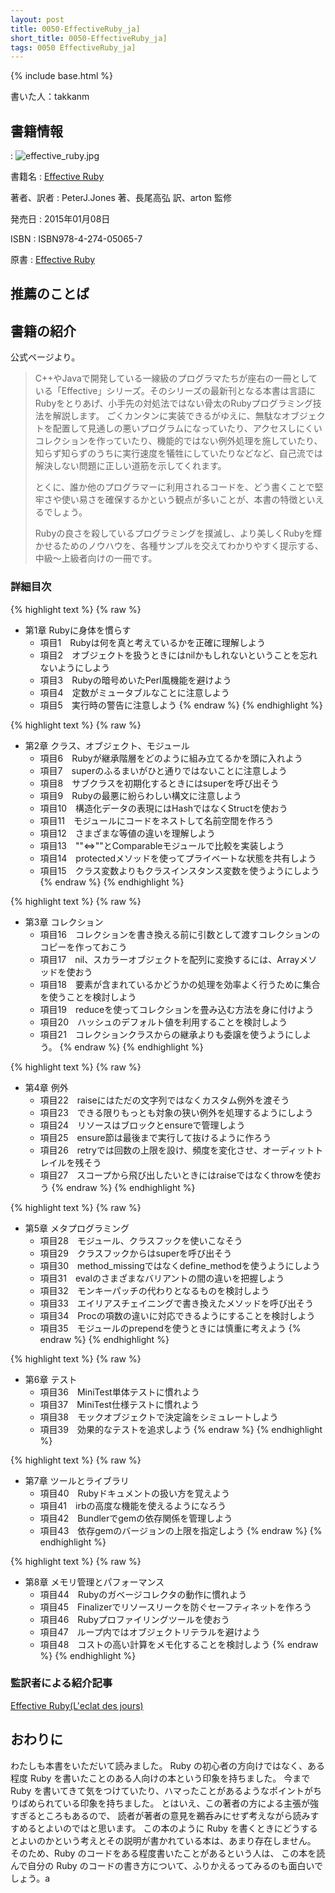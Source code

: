 ```yaml
---
layout: post
title: 0050-EffectiveRuby_ja]
short_title: 0050-EffectiveRuby_ja]
tags: 0050 EffectiveRuby_ja]
---
```

{% include base.html %}


書いた人：takkanm

## 書籍情報
: ![effective_ruby.jpg]({{base}}{{site.baseurl}}/images/0050-EffectiveRuby_ja]/effective_ruby.jpg)

書籍名
:  [Effective Ruby](http://www.shoeisha.co.jp/book/detail/9784798139821)

著者、訳者
:  PeterJ.Jones 著、長尾高弘 訳、arton 監修

発売日
:  2015年01月08日

ISBN
:  ISBN978-4-274-05065-7

原書
:  [Effective Ruby](http://www.effectiveruby.com/)

## 推薦のことば

## 書籍の紹介

公式ページより。

> C++やJavaで開発している一線級のプログラマたちが座右の一冊としている「Effective」シリーズ。そのシリーズの最新刊となる本書は言語にRubyをとりあげ、小手先の対処法ではない骨太のRubyプログラミング技法を解説します。
> ごくカンタンに実装できるがゆえに、無駄なオブジェクトを配置して見通しの悪いプログラムになっていたり、アクセスしにくいコレクションを作っていたり、機能的ではない例外処理を施していたり、知らず知らずのうちに実行速度を犠牲にしていたりなどなど、自己流では解決しない問題に正しい道筋を示してくれます。
> 
> とくに、誰か他のプログラマーに利用されるコードを、どう書くことで堅牢さや使い易さを確保するかという観点が多いことが、本書の特徴といえるでしょう。
> 
> Rubyの良さを殺しているプログラミングを撲滅し、より美しくRubyを輝かせるためのノウハウを、各種サンプルを交えてわかりやすく提示する、中級～上級者向けの一冊です。


### 詳細目次

{% highlight text %}
{% raw %}
 * 第1章 Rubyに身体を慣らす
   - 項目1　Rubyは何を真と考えているかを正確に理解しよう
   - 項目2　オブジェクトを扱うときにはnilかもしれないということを忘れないようにしよう
   - 項目3　Rubyの暗号めいたPerl風機能を避けよう
   - 項目4　定数がミュータブルなことに注意しよう
   - 項目5　実行時の警告に注意しよう
{% endraw %}
{% endhighlight %}


{% highlight text %}
{% raw %}
 * 第2章 クラス、オブジェクト、モジュール
   - 項目6　Rubyが継承階層をどのように組み立てるかを頭に入れよう
   - 項目7　superのふるまいがひと通りではないことに注意しよう
   - 項目8　サブクラスを初期化するときにはsuperを呼び出そう
   - 項目9　Rubyの最悪に紛らわしい構文に注意しよう
   - 項目10　構造化データの表現にはHashではなくStructを使おう
   - 項目11　モジュールにコードをネストして名前空間を作ろう
   - 項目12　さまざまな等値の違いを理解しよう
   - 項目13　""<=>""とComparableモジュールで比較を実装しよう
   - 項目14　protectedメソッドを使ってプライベートな状態を共有しよう
   - 項目15　クラス変数よりもクラスインスタンス変数を使うようにしよう
{% endraw %}
{% endhighlight %}


{% highlight text %}
{% raw %}
 * 第3章 コレクション
   - 項目16　コレクションを書き換える前に引数として渡すコレクションのコピーを作っておこう
   - 項目17　nil、スカラーオブジェクトを配列に変換するには、Arrayメソッドを使おう
   - 項目18　要素が含まれているかどうかの処理を効率よく行うために集合を使うことを検討しよう
   - 項目19　reduceを使ってコレクションを畳み込む方法を身に付けよう
   - 項目20　ハッシュのデフォルト値を利用することを検討しよう
   - 項目21　コレクションクラスからの継承よりも委譲を使うようにしよう。
{% endraw %}
{% endhighlight %}


{% highlight text %}
{% raw %}
 * 第4章 例外
   - 項目22　raiseにはただの文字列ではなくカスタム例外を渡そう
   - 項目23　できる限りもっとも対象の狭い例外を処理するようにしよう
   - 項目24　リソースはブロックとensureで管理しよう
   - 項目25　ensure節は最後まで実行して抜けるように作ろう
   - 項目26　retryでは回数の上限を設け、頻度を変化させ、オーディットトレイルを残そう
   - 項目27　スコープから飛び出したいときにはraiseではなくthrowを使おう
{% endraw %}
{% endhighlight %}


{% highlight text %}
{% raw %}
 * 第5章 メタプログラミング
   - 項目28　モジュール、クラスフックを使いこなそう
   - 項目29　クラスフックからはsuperを呼び出そう
   - 項目30　method_missingではなくdefine_methodを使うようにしよう
   - 項目31　evalのさまざまなバリアントの間の違いを把握しよう
   - 項目32　モンキーパッチの代わりとなるものを検討しよう
   - 項目33　エイリアスチェイニングで書き換えたメソッドを呼び出そう
   - 項目34　Procの項数の違いに対応できるようにすることを検討しよう
   - 項目35　モジュールのprependを使うときには慎重に考えよう
{% endraw %}
{% endhighlight %}


{% highlight text %}
{% raw %}
 * 第6章 テスト
   - 項目36　MiniTest単体テストに慣れよう
   - 項目37　MiniTest仕様テストに慣れよう
   - 項目38　モックオブジェクトで決定論をシミュレートしよう
   - 項目39　効果的なテストを追求しよう
{% endraw %}
{% endhighlight %}


{% highlight text %}
{% raw %}
 * 第7章 ツールとライブラリ
   - 項目40　Rubyドキュメントの扱い方を覚えよう
   - 項目41　irbの高度な機能を使えるようになろう
   - 項目42　Bundlerでgemの依存関係を管理しよう
   - 項目43　依存gemのバージョンの上限を指定しよう
{% endraw %}
{% endhighlight %}


{% highlight text %}
{% raw %}
 * 第8章 メモリ管理とパフォーマンス
   - 項目44　Rubyのガベージコレクタの動作に慣れよう
   - 項目45　Finalizerでリソースリークを防ぐセーフティネットを作ろう
   - 項目46　Rubyプロファイリングツールを使おう
   - 項目47　ループ内ではオブジェクトリテラルを避けよう
   - 項目48　コストの高い計算をメモ化することを検討しよう
{% endraw %}
{% endhighlight %}


### 監訳者による紹介記事

[Effective Ruby(L'eclat des jours)](http://www.artonx.org/diary/20141120.html)

## おわりに

わたしも本書をいただいて読みました。
Ruby の初心者の方向けではなく、ある程度 Ruby を書いたことのある人向けの本という印象を持ちました。
今まで Ruby を書いてきて気をつけていたり、ハマったことがあるようなポイントがちりばめられている印象を持ちました。
とはいえ、この著者の方による主張が強すぎるところもあるので、
読者が著者の意見を鵜呑みにせず考えながら読みすすめるとよいのではと思います。
この本のように Ruby を書くときにどうするとよいのかという考えとその説明が書かれている本は、あまり存在しません。
そのため、Ruby のコードをある程度書いたことがあるという人は、
この本を読んで自分の Ruby のコードの書き方について、ふりかえるってみるのも面白いでしょう。a


